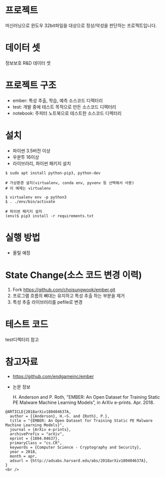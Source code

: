 # 프로젝트

머신러닝으로 윈도우 32bit파일을 대상으로 정상/악성을 판단하는 프로젝트입니다.



# 데이터 셋

정보보호 R&D 데이터 셋



# 프로젝트 구조

* ember: 특성 추출, 학습, 예측 소스코드 디렉터리
* test: 개발 중에 테스트 목적으로 만든 소스코드 디렉터리
* notebook: 주피터 노트북으로 테스트한 소스코드 디렉터리



# 설치

- 파이썬 3.5버전 이상
- 우분투 16이상
- 라이브러리, 파이썬 패키지 설치

```
$ sudo apt install python-pip3, python-dev
```

```
# 가상환경 설치(virtualenv, conda env, pyvenv 등 선택해서 사용)
# 이 예제는 virtualenv

$ virtualenv env -p python3
$ . ./env/bin/activate
```

```
# 파이썬 패키지 설치
(env)$ pip3 install -r requirements.txt
```



# 실행 방법

* 올릴 예정



# State Change(소스 코드 변경 이력)

1. Fork https://github.com/choisungwook/ember.git
2. 프로그램 흐름의 뼈대는 유지하고 특성 추출 하는 부분을 제거
3. 특성 추출 라이브러리를 pefile로 변경



# 테스트 코드

test디렉터리 참고



# 참고자료
* https://github.com/endgameinc/ember  

* 논문 정보

  H. Anderson and P. Roth, "EMBER: An Open Dataset for Training Static PE Malware Machine Learning Models”, in ArXiv e-prints. Apr. 2018.  

```
@ARTICLE{2018arXiv180404637A,  
  author = {{Anderson}, H.~S. and {Roth}, P.},  
  title = "{EMBER: An Open Dataset for Training Static PE Malware Machine Learning Models}",  
  journal = {ArXiv e-prints},  
  archivePrefix = "arXiv",  
  eprint = {1804.04637},  
  primaryClass = "cs.CR",  
  keywords = {Computer Science - Cryptography and Security},  
  year = 2018,  
  month = apr,  
  adsurl = {http://adsabs.harvard.edu/abs/2018arXiv180404637A},  
}    
<br />  
```
